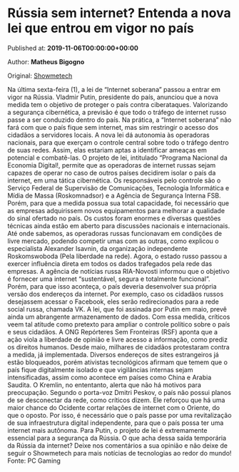 
# Rússia sem internet? Entenda a nova lei que entrou em vigor no país

Published at: **2019-11-06T00:00:00+00:00**

Author: **Matheus Bigogno**

Original: [Showmetech](https://www.showmetech.com.br/russia-sai-da-internet-para-testar-defesas/)

Na última sexta-feira (1), a lei de “Internet soberana” passou a entrar em vigor na Rússia. Vladmir Putin, presidente do país, anunciou que a nova medida tem o objetivo de proteger o país contra ciberataques. Valorizando a segurança cibernética, a previsão é que todo o tráfego de internet russo passe a ser conduzido dentro do país.
Na prática, a “Internet soberana” não fará com que o país fique sem internet, mas sim restringir o acesso dos cidadãos a servidores locais. A nova lei dá autonomia às operadoras nacionais, para que exerçam o controle central sobre todo o tráfego dentro de suas redes. Assim, elas estariam aptas a identificar ameaças em potencial e combatê-las.
O projeto de lei, intitulado “Programa Nacional da Economia Digital!, permite que as operadoras de internet russas sejam capazes de operar no caso de outros países decidirem isolar o país da internet, em uma tática cibernética.
Os responsáveis pelo controle são o Serviço Federal de Supervisão de Comunicações, Tecnologia Informática e Mídia de Massa (Roskomnadsor) e a Agência de Segurança Interna FSB. Porém, para que a medida possua sua total capacidade, foi necessário que as empresas adquirissem novos equipamentos para melhorar a qualidade do sinal ofertado no país. Os custos foram enormes e diversas questões técnicas ainda estão em aberto para discussões nacionais e internacionais.
Até onde sabemos, as operadoras russas funcionavam em condições de livre mercado, podendo competir umas com as outras, como explicou o especialista Alexander Isavnin, da organização independente Roskomswoboda (Pela liberdade na rede). Agora, o estado russo passou a exercer influência direta em todos os dados trafegados pela rede das empresas.
A agência de notícias russa RIA-Novosti informou que o objetivo é fornecer uma internet “sustentável, segura e totalmente funcional”. Porém, para que isso aconteça, o país deveria desenvolver sua própria versão dos endereços da internet. Por exemplo, caso os cidadãos russos desejassem acessar o Facebook, eles serão redirecionados para a rede social russa, chamada VK.
A lei, que foi assinada por Putin em maio, prevê ainda um abrangente armazenamento de dados. Com essa medida, críticos veem tal atitude como pretexto para ampliar o controle político sobre o país e seus cidadãos. A ONG Repórteres Sem Fronteiras (RSF) aponta que a ação viola a liberdade de opinião e livre acesso a informação, como prediz os direitos humanos.
Desde maio, milhares de cidadãos protestaram contra a medida, já implementada. Diversos endereços de sites estrangeiros já estão bloqueados, porém ativistas tecnológicos afirmam que temem que o país fique digitalmente isolado e que vigilâncias internas sejam intensificadas, assim como acontece em países como China e Arabia Saudita.
O Kremlin, no ententanto, alerta que não há motivos para preocupação. Segundo o porta-voz Dmitri Peskov, o país não possui planos de se desconectar da rede, como críticos dizem. Ele reforçou que há uma maior chance do Ocidente cortar relações de internet com o Oriente, do que o oposto.
Por isso, é necessário que o país passe por uma revitalização de sua infraestrutura digital independente, para que o país possa ter uma internet mais autônoma. Para Putin, o projeto de lei é extremamente essencial para a segurança da Rússia.
O que acha dessa saída temporária da Rússia da internet? Deixe nos comentários a sua opinião e não deixe de seguir o Showmetech para mais notícias de tecnologias ao redor do mundo!
Fonte: PC Gaming
